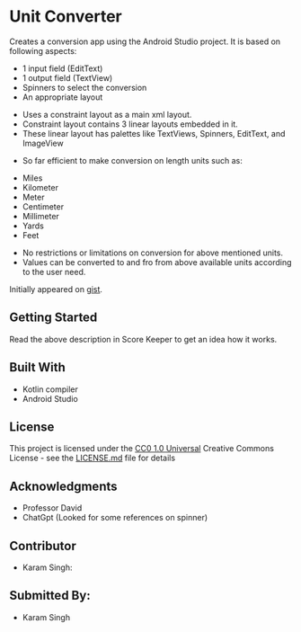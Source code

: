# Unit Converter

Creates a conversion app using the Android Studio project. It is based on following aspects:
- 1 input field (EditText)
- 1 output field (TextView)
- Spinners to select the conversion
- An appropriate layout
 * Uses a constraint layout as a main xml layout.
 * Constraint layout contains 3 linear layouts embedded in it.
 * These linear layout has palettes like TextViews, Spinners, EditText, and ImageView

- So far efficient to make conversion on length units such as:
 * Miles
 * Kilometer
 * Meter
 * Centimeter
 * Millimeter
 * Yards
 * Feet

- No restrictions or limitations on conversion for above mentioned units.  
- Values can be converted to and fro from above available units according to the user need.

Initially appeared on
[gist](https://github.com/Cambrian-ITCAMD/Unit_Converter.git).

## Getting Started

Read the above description in Score Keeper to get an idea how it works.

## Built With

- Kotlin compiler
- Android Studio

## License

This project is licensed under the [CC0 1.0 Universal](LICENSE.md)
Creative Commons License - see the [LICENSE.md](LICENSE.md) file for
details

## Acknowledgments

- Professor David
- ChatGpt (Looked for some references on spinner)

## Contributor
- Karam Singh:

## Submitted By:
* Karam Singh
